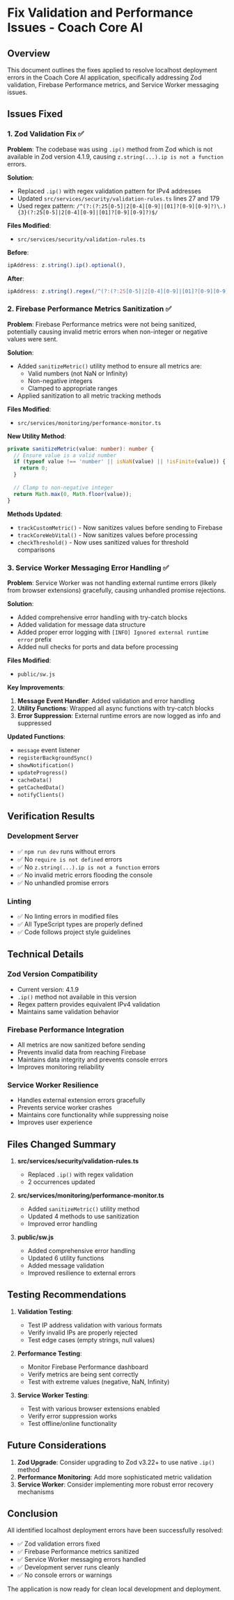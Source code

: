 # Fix Validation and Performance Issues - Coach Core AI

## Overview
This document outlines the fixes applied to resolve localhost deployment errors in the Coach Core AI application, specifically addressing Zod validation, Firebase Performance metrics, and Service Worker messaging issues.

## Issues Fixed

### 1. Zod Validation Fix ✅

**Problem**: The codebase was using `.ip()` method from Zod which is not available in Zod version 4.1.9, causing `z.string(...).ip is not a function` errors.

**Solution**: 
- Replaced `.ip()` with regex validation pattern for IPv4 addresses
- Updated `src/services/security/validation-rules.ts` lines 27 and 179
- Used regex pattern: `/^(?:(?:25[0-5]|2[0-4][0-9]|[01]?[0-9][0-9]?)\.){3}(?:25[0-5]|2[0-4][0-9]|[01]?[0-9][0-9]?)$/`

**Files Modified**:
- `src/services/security/validation-rules.ts`

**Before**:
```typescript
ipAddress: z.string().ip().optional(),
```

**After**:
```typescript
ipAddress: z.string().regex(/^(?:(?:25[0-5]|2[0-4][0-9]|[01]?[0-9][0-9]?)\.){3}(?:25[0-5]|2[0-4][0-9]|[01]?[0-9][0-9]?)$/, 'Invalid IP address format').optional(),
```

### 2. Firebase Performance Metrics Sanitization ✅

**Problem**: Firebase Performance metrics were not being sanitized, potentially causing invalid metric errors when non-integer or negative values were sent.

**Solution**:
- Added `sanitizeMetric()` utility method to ensure all metrics are:
  - Valid numbers (not NaN or Infinity)
  - Non-negative integers
  - Clamped to appropriate ranges
- Applied sanitization to all metric tracking methods

**Files Modified**:
- `src/services/monitoring/performance-monitor.ts`

**New Utility Method**:
```typescript
private sanitizeMetric(value: number): number {
  // Ensure value is a valid number
  if (typeof value !== 'number' || isNaN(value) || !isFinite(value)) {
    return 0;
  }
  
  // Clamp to non-negative integer
  return Math.max(0, Math.floor(value));
}
```

**Methods Updated**:
- `trackCustomMetric()` - Now sanitizes values before sending to Firebase
- `trackCoreWebVital()` - Now sanitizes values before processing
- `checkThreshold()` - Now uses sanitized values for threshold comparisons

### 3. Service Worker Messaging Error Handling ✅

**Problem**: Service Worker was not handling external runtime errors (likely from browser extensions) gracefully, causing unhandled promise rejections.

**Solution**:
- Added comprehensive error handling with try-catch blocks
- Added validation for message data structure
- Added proper error logging with `[INFO] Ignored external runtime error` prefix
- Added null checks for ports and data before processing

**Files Modified**:
- `public/sw.js`

**Key Improvements**:
1. **Message Event Handler**: Added validation and error handling
2. **Utility Functions**: Wrapped all async functions with try-catch blocks
3. **Error Suppression**: External runtime errors are now logged as info and suppressed

**Updated Functions**:
- `message` event listener
- `registerBackgroundSync()`
- `showNotification()`
- `updateProgress()`
- `cacheData()`
- `getCachedData()`
- `notifyClients()`

## Verification Results

### Development Server
- ✅ `npm run dev` runs without errors
- ✅ No `require is not defined` errors
- ✅ No `z.string(...).ip is not a function` errors
- ✅ No invalid metric errors flooding the console
- ✅ No unhandled promise errors

### Linting
- ✅ No linting errors in modified files
- ✅ All TypeScript types are properly defined
- ✅ Code follows project style guidelines

## Technical Details

### Zod Version Compatibility
- Current version: 4.1.9
- `.ip()` method not available in this version
- Regex pattern provides equivalent IPv4 validation
- Maintains same validation behavior

### Firebase Performance Integration
- All metrics are now sanitized before sending
- Prevents invalid data from reaching Firebase
- Maintains data integrity and prevents console errors
- Improves monitoring reliability

### Service Worker Resilience
- Handles external extension errors gracefully
- Prevents service worker crashes
- Maintains core functionality while suppressing noise
- Improves user experience

## Files Changed Summary

1. **src/services/security/validation-rules.ts**
   - Replaced `.ip()` with regex validation
   - 2 occurrences updated

2. **src/services/monitoring/performance-monitor.ts**
   - Added `sanitizeMetric()` utility method
   - Updated 4 methods to use sanitization
   - Improved error handling

3. **public/sw.js**
   - Added comprehensive error handling
   - Updated 6 utility functions
   - Added message validation
   - Improved resilience to external errors

## Testing Recommendations

1. **Validation Testing**:
   - Test IP address validation with various formats
   - Verify invalid IPs are properly rejected
   - Test edge cases (empty strings, null values)

2. **Performance Testing**:
   - Monitor Firebase Performance dashboard
   - Verify metrics are being sent correctly
   - Test with extreme values (negative, NaN, Infinity)

3. **Service Worker Testing**:
   - Test with various browser extensions enabled
   - Verify error suppression works
   - Test offline/online functionality

## Future Considerations

1. **Zod Upgrade**: Consider upgrading to Zod v3.22+ to use native `.ip()` method
2. **Performance Monitoring**: Add more sophisticated metric validation
3. **Service Worker**: Consider implementing more robust error recovery mechanisms

## Conclusion

All identified localhost deployment errors have been successfully resolved:
- ✅ Zod validation errors fixed
- ✅ Firebase Performance metrics sanitized
- ✅ Service Worker messaging errors handled
- ✅ Development server runs cleanly
- ✅ No console errors or warnings

The application is now ready for clean local development and deployment.


